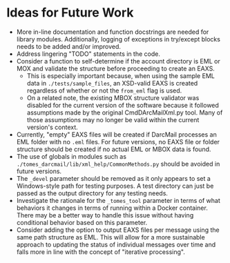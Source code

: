 # Ideas for Future Work

- More in-line documentation and function docstrings are needed for library modules. Additionally, logging of exceptions in try/except blocks needs to be added and/or improved.
- Address lingering "TODO" statements in the code.
- Consider a function to self-determine if the account directory is EML or MOX and validate the structure before proceeding to create an EAXS.
	- This is especially important because, when using the sample EML data in `./tests/sample_files`, an XSD-valid EAXS is created regardless of whether or not the `from_eml` flag is used.
	- On a related note, the existing MBOX structure validator was disabled for the current version of the software because it followed assumptions made by the original CmdDArcMailXml.py tool. Many of those assumptions may no longer be valid within the current version's context.
- Currently, "empty" EAXS files will be created if DarcMail processes an EML folder with no `.eml` files. For future versions, no EAXS file or folder structure should be created if no actual EML or MBOX data is found.
- The use of globals in modules such as  `./tomes_darcmail/lib/xml_help/CommonMethods.py` should be avoided in future versions.
- The `_devel` parameter should be removed as it only appears to set a Windows-style path for testing purposes. A test directory can just be passed as the output directory for any testing needs.
- Investigate the rationale for the `_tomes_tool` parameter in terms of what behaviors it changes in terms of running within a Docker container. There may be a better way to handle this issue without having conditional behavior based on this parameter. 
- Consider adding the option to output EAXS files per message using the same path structure as EML. This will allow for a more sustainable approach to updating the status of individual messages over time and falls more in line with the concept of "iterative processing".
